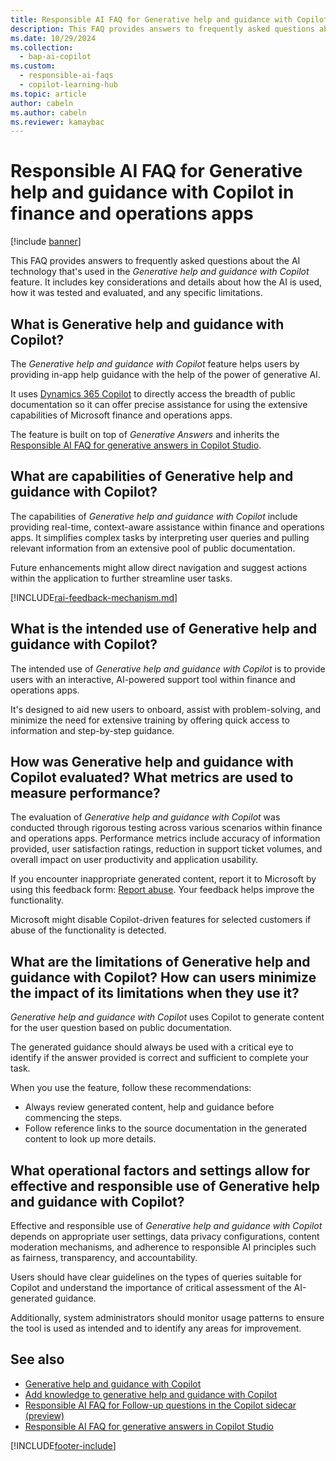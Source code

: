 ```yaml
---
title: Responsible AI FAQ for Generative help and guidance with Copilot in finance and operations apps
description: This FAQ provides answers to frequently asked questions about the AI technology that's used in generative help and guidance with Copilot. It includes key considerations and details about how the AI is used, how it was tested and evaluated, and any specific limitations.
ms.date: 10/29/2024
ms.collection:
  - bap-ai-copilot
ms.custom:
  - responsible-ai-faqs
  - copilot-learning-hub
ms.topic: article
author: cabeln
ms.author: cabeln
ms.reviewer: kamaybac
---
```


# Responsible AI FAQ for Generative help and guidance with Copilot in finance and operations apps

[!include [banner](../includes/banner.md)]

This FAQ provides answers to frequently asked questions about the AI technology that's used in the *Generative help and guidance with Copilot* feature. It includes key considerations and details about how the AI is used, how it was tested and evaluated, and any specific limitations.

## What is Generative help and guidance with Copilot?

The *Generative help and guidance with Copilot* feature helps users by providing in-app help guidance with the help of the power of generative AI.

It uses [Dynamics 365 Copilot](/power-platform/transparency-note-copilot-data-security-privacy) to directly access the breadth of public documentation so it can offer precise assistance for using the extensive capabilities of Microsoft finance and operations apps.

The feature is built on top of *Generative Answers* and inherits the [Responsible AI FAQ for generative answers in Copilot Studio](/microsoft-copilot-studio/faqs-generative-answers).

## What are capabilities of Generative help and guidance with Copilot?

The capabilities of *Generative help and guidance with Copilot* include providing real-time, context-aware assistance within finance and operations apps. It simplifies complex tasks by interpreting user queries and pulling relevant information from an extensive pool of public documentation.

Future enhancements might allow direct navigation and suggest actions within the application to further streamline user tasks.

[!INCLUDE[rai-feedback-mechanism.md](../../../includes/rai-feedback-mechanism.md)]

## What is the intended use of Generative help and guidance with Copilot?

The intended use of *Generative help and guidance with Copilot* is to provide users with an interactive, AI-powered support tool within finance and operations apps.

It's designed to aid new users to onboard, assist with problem-solving, and minimize the need for extensive training by offering quick access to information and step-by-step guidance.

## How was Generative help and guidance with Copilot evaluated? What metrics are used to measure performance?

The evaluation of *Generative help and guidance with Copilot* was conducted through rigorous testing across various scenarios within finance and operations apps. Performance metrics include accuracy of information provided, user satisfaction ratings, reduction in support ticket volumes, and overall impact on user productivity and application usability.

If you encounter inappropriate generated content, report it to Microsoft by using this feedback form: [Report abuse](https://msrc.microsoft.com/report). Your feedback helps improve the functionality.

Microsoft might disable Copilot-driven features for selected customers if abuse of the functionality is detected.

## What are the limitations of Generative help and guidance with Copilot? How can users minimize the impact of its limitations when they use it?

*Generative help and guidance with Copilot* uses Copilot to generate content for the user question based on public documentation.

The generated guidance should always be used with a critical eye to identify if the answer provided is correct and sufficient to complete your task.

When you use the feature, follow these recommendations:

- Always review generated content, help and guidance before commencing the steps.
- Follow reference links to the source documentation in the generated content to look up more details.

## What operational factors and settings allow for effective and responsible use of Generative help and guidance with Copilot?

Effective and responsible use of *Generative help and guidance with Copilot* depends on appropriate user settings, data privacy configurations, content moderation mechanisms, and adherence to responsible AI principles such as fairness, transparency, and accountability.

Users should have clear guidelines on the types of queries suitable for Copilot and understand the importance of critical assessment of the AI-generated guidance.

Additionally, system administrators should monitor usage patterns to ensure the tool is used as intended and to identify any areas for improvement.

## See also

- [Generative help and guidance with Copilot](copilot-generative-help.md)
- [Add knowledge to generative help and guidance with Copilot](../../dev-itpro/copilot/extend-copilot-generative-help.md)
- [Responsible AI FAQ for Follow-up questions in the Copilot sidecar (preview)](../../fin-ops/copilot/faq-copilot-suggested-questions.md)
- [Responsible AI FAQ for generative answers in Copilot Studio](/microsoft-copilot-studio/faqs-generative-answers)

[!INCLUDE[footer-include](../../../includes/footer-banner.md)]
